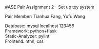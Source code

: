 #ASE Pair Assignment 2 - Set up toy system

Pair Member: Tianhua Fang, Yufu Wang


Database: mysql  localhost 123456 <br>
Framework: python+flask <br>
Static-Analyzer: pylint <br>
Frontend: html, css <br>

